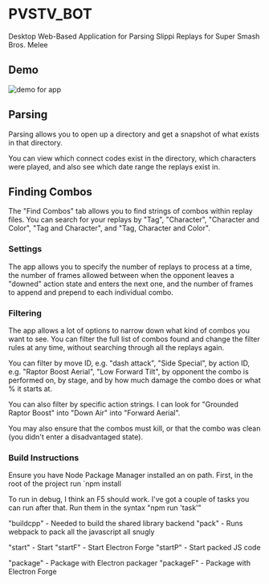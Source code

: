 # PVSTV_BOT
Desktop Web-Based Application for Parsing Slippi Replays for Super Smash Bros. Melee

## Demo
![demo for app](./doc/pvstvDemo1.gif)

## Parsing
Parsing allows you to open up a directory and get a snapshot of what exists in that directory.

You can view which connect codes exist in the directory, which characters were played, and also see which date range the replays exist in.

## Finding Combos
The "Find Combos" tab allows you to find strings of combos within replay files.
You can search for your replays by "Tag", "Character", "Character and Color", "Tag and Character", and "Tag, Character and Color". 

### Settings
The app allows you to specify the number of replays to process at a time, the number of frames allowed between when the opponent leaves a "downed" action state and enters the next one, and the number of frames to append and prepend to each individual combo.

### Filtering
The app allows a lot of options to narrow down what kind of combos you want to see. You can filter the full list of combos found and change the filter rules at any time, without searching through all the replays again.

You can filter by move ID, e.g. "dash attack", "Side Special", by action ID, e.g. "Raptor Boost Aerial", "Low Forward Tilt", by opponent the combo is performed on, by stage, and by how much damage the combo does or what % it starts at.

You can also filter by specific action strings. I can look for "Grounded Raptor Boost" into "Down Air" into "Forward Aerial".

You may also ensure that the combos must kill, or that the combo was clean (you didn't enter a disadvantaged state).

### Build Instructions

Ensure you have Node Package Manager installed an on path.
First, in the root of the project  run `npm install

To run in debug, I think an F5 should work.
I've got a couple of tasks you can run after that. Run them in the syntax "npm run 'task'"

"buildcpp" - Needed to build the shared library backend
"pack" - Runs webpack to pack all the javascript all snugly

"start" - Start
"startF" - Start Electron Forge
"startP" - Start packed JS code

"package" - Package with Electron packager
"packageF" - Package with Electron Forge